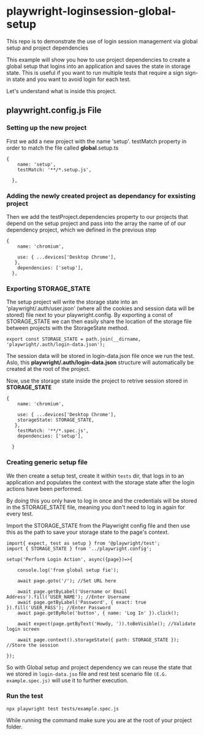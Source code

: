# playwright-loginsession-global-setup
This repo is to demonstrate the use of login session management via global setup and project dependencies

This example will show you how to use project dependencies to create a global setup that logins into an application and saves the state in storage state. This is useful if you want to run multiple tests that require a sign sign-in state and you want to avoid login for each test.

Let's understand what is inside this project.

## playwright.config.js File

### Setting up the new project

First we add a new project with the name 'setup'. testMatch property in order to match the file called **global**.setup.ts

```
{
    name: 'setup',
    testMatch: '**/*.setup.js',
    
  },
```
### Adding the newly created project as dependancy for exsisting project

Then we add the testProject.dependencies property to our projects that depend on the setup project and pass into the array the name of of our dependency project, which we defined in the previous step

```
{
    name: 'chromium',
   
    use: { ...devices['Desktop Chrome'],
   },
    dependencies: ['setup'],
  },

```

### Exporting STORAGE_STATE

The setup project will write the storage state into an 'playwright/.auth/user.json' (where all the cookies and session data will be stored) file next to your playwright.config. By exporting a const of STORAGE_STATE we can then easily share the location of the storage file between projects with the StorageState method. 

```
export const STORAGE_STATE = path.join(__dirname, 'playwright/.auth/login-data.json');
```

The session data will be stored in login-data.json file once we run the test. Aslo, this  **playwright/.auth/login-data.json** structure will automatically be created at the root of the project.

Now, use the storage state inside the project to retrive session stored in **STORAGE_STATE**

```
{
    name: 'chromium',
   
    use: { ...devices['Desktop Chrome'],
    storageState: STORAGE_STATE,
   },
    testMatch: '**/*.spec.js',
    dependencies: ['setup'],

  }
```

### Creating generic setup file

We then create a setup test, create it within `tests` dir, that logs in to an application and populates the context with the storage state after the login actions have been performed. 

By doing this you only have to log in once and the credentials will be stored in the STORAGE_STATE file, meaning you don't need to log in again for every test. 

Import the STORAGE_STATE from the Playwright config file and then use this as the path to save your storage state to the page's context.

```
import{ expect, test as setup } from '@playwright/test';
import { STORAGE_STATE } from '../playwright.config';

setup('Perform Login Action', async({page})=>{

    console.log('from global setup fie');

    await page.goto('/'); //Set URL here 

    await page.getByLabel('Username or Email Address').fill('USER_NAME'); //Enter Username
    await page.getByLabel('Password', { exact: true }).fill('USER_PASS'); //Enter Password
    await page.getByRole('button', { name: 'Log In' }).click();

    await expect(page.getByText('Howdy, ')).toBeVisible(); //Validate login screen

    await page.context().storageState({ path: STORAGE_STATE }); //Store the session
    
});
```

So with Global setup and project dependency we can reuse the state that we stored in `login-data.jso` file and rest test scenario file `(E.G. example.spec.js)` will use it to further execution.

### Run the test

```npx playwright test tests/example.spec.js```

While running the command make sure you are at the root of your project folder.
